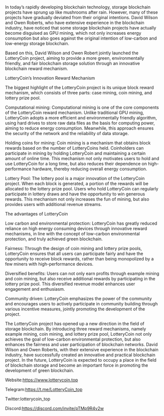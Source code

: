 


In today’s rapidly developing blockchain technology, storage blockchain projects have sprung up like mushrooms after rain. However, many of these projects have gradually deviated from their original intentions. David Wilson and Owen Roberts, who have extensive experience in the blockchain industry, have noticed that some storage blockchain projects have actually become disguised as GPU mining, which not only increases energy consumption but also goes against the original intention of low-carbon and low-energy storage blockchain.

Based on this, David Wilson and Owen Robert jointly launched the LotteryCoin project, aiming to provide a more green, environmentally friendly, and fair blockchain storage solution through an innovative blockchain reward mechanism.


LotteryCoin’s Innovation Reward Mechanism

The biggest highlight of the LotteryCoin project is its unique block reward mechanism, which consists of three parts: case mining, coin mining, and lottery prize pool.

Computational mining:
Computational mining is one of the core components of the LotteryCoin reward mechanism. Unlike traditional GPU mining, LotteryCoin adopts a more efficient and environmentally friendly algorithm, using hard drives to store raw data files as the basis for computing power, aiming to reduce energy consumption. Meanwhile, this approach ensures the security of the network and the reliability of data storage.

Holding coins for mining:
Coin mining is a mechanism that obtains block rewards based on the number of LotteryCoins held. Coinholders can participate in mining by holding LotteryCoin and maintaining a certain amount of online time. This mechanism not only motivates users to hold and use LotteryCoin for a long time, but also reduces their dependence on high-performance hardware, thereby reducing overall energy consumption.

Lottery Pool:
The lottery pool is a major innovation of the LotteryCoin project. When each block is generated, a portion of the rewards will be allocated to the lottery prize pool. Users who hold LotteryCoin can regularly participate in lottery draws and have the opportunity to win generous rewards. This mechanism not only increases the fun of mining, but also provides users with additional revenue streams.

The advantages of LotteryCoin

Low carbon and environmental protection:
LotteryCoin has greatly reduced reliance on high energy consuming devices through innovative reward mechanisms, in line with the concept of low-carbon environmental protection, and truly achieved green blockchain.

Fairness:
Through the design of coin mining and lottery prize pools, LotteryCoin ensures that all users can participate fairly and have the opportunity to receive block rewards, rather than being monopolized by a few miners with high-performance devices.

Diversified benefits:
Users can not only earn profits through example mining and coin mining, but also receive additional rewards by participating in the lottery prize pool. This diversified revenue model enhances user engagement and enthusiasm.

Community driven:
LotteryCoin emphasizes the power of the community and encourages users to actively participate in community building through various incentive measures, jointly promoting the development of the project.

The LotteryCoin project has opened up a new direction in the field of storage blockchain. By introducing three reward mechanisms, namely example mining, coin mining, and lottery prize pool, LotteryCoin not only achieves the goal of low-carbon environmental protection, but also enhances the fairness and user participation of blockchain networks. David Wilson and Owen Roberts, with their extensive experience in the blockchain industry, have successfully created an innovative and practical blockchain project. In the future, LotteryCoin is expected to occupy a place in the field of blockchain storage and become an important force in promoting the development of green blockchain.

Website:https://www.lotterycoin.top

Telegram:https://t.me/LotteryCoin_top

Twitter:lotterycoin_top

Discord:https://discord.com/invite/pTMp9R4v2w

